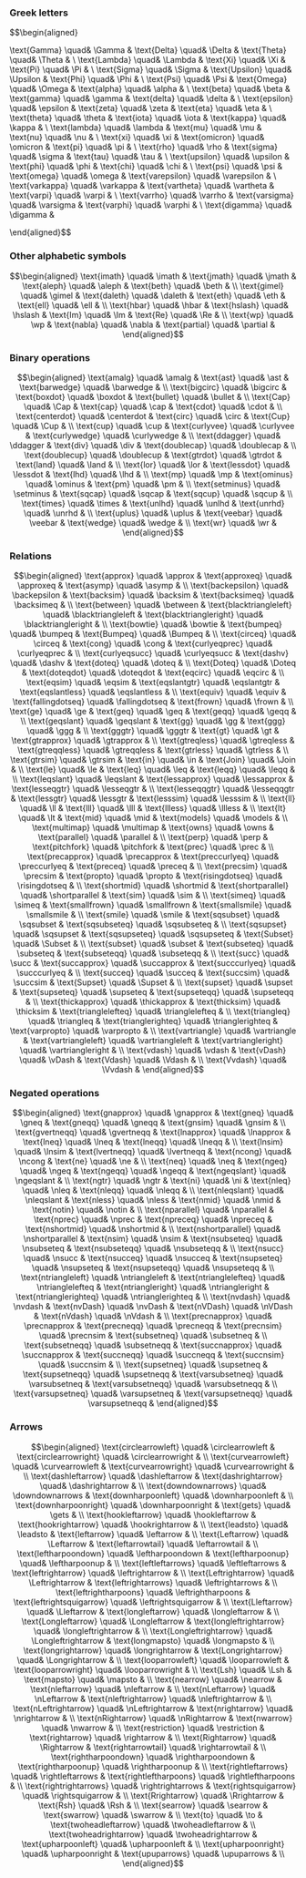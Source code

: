 ### Greek letters
$$\begin{aligned}

\text{Gamma} \quad&  \Gamma  &
\text{Delta} \quad&  \Delta  &
\text{Theta} \quad&  \Theta  &
\\
\text{Lambda} \quad&  \Lambda  &
\text{Xi} \quad&  \Xi  &
\text{Pi} \quad&  \Pi  &
\\
\text{Sigma} \quad&  \Sigma  &
\text{Upsilon} \quad&  \Upsilon  &
\text{Phi} \quad&  \Phi  &
\\
\text{Psi} \quad&  \Psi  &
\text{Omega} \quad&  \Omega  &
\text{alpha} \quad&  \alpha  &
\\
\text{beta} \quad&  \beta  &
\text{gamma} \quad&  \gamma  &
\text{delta} \quad&  \delta  &
\\
\text{epsilon} \quad&  \epsilon  &
\text{zeta} \quad&  \zeta  &
\text{eta} \quad&  \eta  &
\\
\text{theta} \quad&  \theta  &
\text{iota} \quad&  \iota  &
\text{kappa} \quad&  \kappa  &
\\
\text{lambda} \quad&  \lambda  &
\text{mu} \quad&  \mu  &
\text{nu} \quad&  \nu  &
\\
\text{xi} \quad&  \xi  &
\text{omicron} \quad&  \omicron  &
\text{pi} \quad&  \pi  &
\\
\text{rho} \quad&  \rho  &
\text{sigma} \quad&  \sigma  &
\text{tau} \quad&  \tau  &
\\
\text{upsilon} \quad&  \upsilon  &
\text{phi} \quad&  \phi  &
\text{chi} \quad&  \chi  &
\\
\text{psi} \quad&  \psi  &
\text{omega} \quad&  \omega  &
\text{varepsilon} \quad&  \varepsilon  &
\\
\text{varkappa} \quad&  \varkappa  &
\text{vartheta} \quad&  \vartheta  &
\text{varpi} \quad&  \varpi  &
\\
\text{varrho} \quad&  \varrho  &
\text{varsigma} \quad&  \varsigma  &
\text{varphi} \quad&  \varphi  &
\\
\text{digamma} \quad&  \digamma  &

\end{aligned}$$

### Other alphabetic symbols
$$\begin{aligned}
\text{imath} \quad&  \imath  &
\text{jmath} \quad&  \jmath  &
\text{aleph} \quad&  \aleph  &
\text{beth} \quad&  \beth  &
\\
\text{gimel} \quad&  \gimel  &
\text{daleth} \quad&  \daleth  &
\text{eth} \quad&  \eth  &
\text{ell} \quad&  \ell  &
\\
\text{hbar} \quad&  \hbar  &
\text{hslash} \quad&  \hslash  &
\text{Im} \quad&  \Im  &
\text{Re} \quad&  \Re  &
\\
\text{wp} \quad&  \wp  &
\text{nabla} \quad&  \nabla  &
\text{partial} \quad&  \partial  &
\end{aligned}$$

### Binary operations
$$\begin{aligned}
\text{amalg} \quad&  \amalg  &
\text{ast} \quad&  \ast  &
\text{barwedge} \quad&  \barwedge  &
\\
\text{bigcirc} \quad&  \bigcirc  &
\text{boxdot} \quad&  \boxdot  &
\text{bullet} \quad&  \bullet  &
\\
\text{Cap} \quad&  \Cap  &
\text{cap} \quad&  \cap  &
\text{cdot} \quad&  \cdot  &
\\
\text{centerdot} \quad&  \centerdot  &
\text{circ} \quad&  \circ  &
\text{Cup} \quad&  \Cup  &
\\
\text{cup} \quad&  \cup  &
\text{curlyvee} \quad&  \curlyvee  &
\text{curlywedge} \quad&  \curlywedge  &
\\
\text{ddagger} \quad&  \ddagger  &
\text{div} \quad&  \div  &
\text{doublecap} \quad&  \doublecap  &
\\
\text{doublecup} \quad&  \doublecup  &
\text{gtrdot} \quad&  \gtrdot  &
\text{land} \quad&  \land  &
\\
\text{lor} \quad&  \lor  &
\text{lessdot} \quad&  \lessdot  &
\text{lhd} \quad&  \lhd  &
\\
\text{mp} \quad&  \mp  &
\text{ominus} \quad&  \ominus  &
\text{pm} \quad&  \pm  &
\\
\text{setminus} \quad&  \setminus  &
\text{sqcap} \quad&  \sqcap  &
\text{sqcup} \quad&  \sqcup  &
\\
\text{times} \quad&  \times  &
\text{unlhd} \quad&  \unlhd  &
\text{unrhd} \quad&  \unrhd  &
\\
\text{uplus} \quad&  \uplus  &
\text{veebar} \quad&  \veebar  &
\text{wedge} \quad&  \wedge  &
\\
\text{wr} \quad&  \wr  &
\end{aligned}$$

### Relations
$$\begin{aligned}
\text{approx} \quad&  \approx  &
\text{approxeq} \quad&  \approxeq  &
\text{asymp} \quad&  \asymp  &
\\
\text{backepsilon} \quad&  \backepsilon  &
\text{backsim} \quad&  \backsim  &
\text{backsimeq} \quad&  \backsimeq  &
\\
\text{between} \quad&  \between  &
\text{blacktriangleleft} \quad&  \blacktriangleleft  &
\text{blacktriangleright} \quad&  \blacktriangleright  &
\\
\text{bowtie} \quad&  \bowtie  &
\text{bumpeq} \quad&  \bumpeq  &
\text{Bumpeq} \quad&  \Bumpeq  &
\\
\text{circeq} \quad&  \circeq  &
\text{cong} \quad&  \cong  &
\text{curlyeqprec} \quad&  \curlyeqprec  &
\\
\text{curlyeqsucc} \quad&  \curlyeqsucc  &
\text{dashv} \quad&  \dashv  &
\text{doteq} \quad&  \doteq  &
\\
\text{Doteq} \quad&  \Doteq  &
\text{doteqdot} \quad&  \doteqdot  &
\text{eqcirc} \quad&  \eqcirc  &
\\
\text{eqsim} \quad&  \eqsim  &
\text{eqslantgtr} \quad&  \eqslantgtr  &
\text{eqslantless} \quad&  \eqslantless  &
\\
\text{equiv} \quad&  \equiv  &
\text{fallingdotseq} \quad&  \fallingdotseq  &
\text{frown} \quad&  \frown  &
\\
\text{ge} \quad&  \ge  &
\text{geq} \quad&  \geq  &
\text{geqq} \quad&  \geqq  &
\\
\text{geqslant} \quad&  \geqslant  &
\text{gg} \quad&  \gg  &
\text{ggg} \quad&  \ggg  &
\\
\text{gggtr} \quad&  \gggtr  &
\text{gt} \quad&  \gt  &
\text{gtrapprox} \quad&  \gtrapprox  &
\\
\text{gtreqless} \quad&  \gtreqless  &
\text{gtreqqless} \quad&  \gtreqqless  &
\text{gtrless} \quad&  \gtrless  &
\\
\text{gtrsim} \quad&  \gtrsim  &
\text{in} \quad&  \in  &
\text{Join} \quad&  \Join  &
\\
\text{le} \quad&  \le  &
\text{leq} \quad&  \leq  &
\text{leqq} \quad&  \leqq  &
\\
\text{leqslant} \quad&  \leqslant  &
\text{lessapprox} \quad&  \lessapprox  &
\text{lesseqgtr} \quad&  \lesseqgtr  &
\\
\text{lesseqqgtr} \quad&  \lesseqqgtr  &
\text{lessgtr} \quad&  \lessgtr  &
\text{lesssim} \quad&  \lesssim  &
\\
\text{ll} \quad&  \ll  &
\text{lll} \quad&  \lll  &
\text{llless} \quad&  \llless  &
\\
\text{lt} \quad&  \lt  &
\text{mid} \quad&  \mid  &
\text{models} \quad&  \models  &
\\
\text{multimap} \quad&  \multimap  &
\text{owns} \quad&  \owns  &
\text{parallel} \quad&  \parallel  &
\\
\text{perp} \quad&  \perp  &
\text{pitchfork} \quad&  \pitchfork  &
\text{prec} \quad&  \prec  &
\\
\text{precapprox} \quad&  \precapprox  &
\text{preccurlyeq} \quad&  \preccurlyeq  &
\text{preceq} \quad&  \preceq  &
\\
\text{precsim} \quad&  \precsim  &
\text{propto} \quad&  \propto  &
\text{risingdotseq} \quad&  \risingdotseq  &
\\
\text{shortmid} \quad&  \shortmid  &
\text{shortparallel} \quad&  \shortparallel  &
\text{sim} \quad&  \sim  &
\\
\text{simeq} \quad&  \simeq  &
\text{smallfrown} \quad&  \smallfrown  &
\text{smallsmile} \quad&  \smallsmile  &
\\
\text{smile} \quad&  \smile  &
\text{sqsubset} \quad&  \sqsubset  &
\text{sqsubseteq} \quad&  \sqsubseteq  &
\\
\text{sqsupset} \quad&  \sqsupset  &
\text{sqsupseteq} \quad&  \sqsupseteq  &
\text{Subset} \quad&  \Subset  &
\\
\text{subset} \quad&  \subset  &
\text{subseteq} \quad&  \subseteq  &
\text{subseteqq} \quad&  \subseteqq  &
\\
\text{succ} \quad&  \succ  &
\text{succapprox} \quad&  \succapprox  &
\text{succcurlyeq} \quad&  \succcurlyeq  &
\\
\text{succeq} \quad&  \succeq  &
\text{succsim} \quad&  \succsim  &
\text{Supset} \quad&  \Supset  &
\\
\text{supset} \quad&  \supset  &
\text{supseteq} \quad&  \supseteq  &
\text{supseteqq} \quad&  \supseteqq  &
\\
\text{thickapprox} \quad&  \thickapprox  &
\text{thicksim} \quad&  \thicksim  &
\text{trianglelefteq} \quad&  \trianglelefteq  &
\\
\text{triangleq} \quad&  \triangleq  &
\text{trianglerighteq} \quad&  \trianglerighteq  &
\text{varpropto} \quad&  \varpropto  &
\\
\text{vartriangle} \quad&  \vartriangle  &
\text{vartriangleleft} \quad&  \vartriangleleft  &
\text{vartriangleright} \quad&  \vartriangleright  &
\\
\text{vdash} \quad&  \vdash  &
\text{vDash} \quad&  \vDash  &
\text{Vdash} \quad&  \Vdash  &
\\
\text{Vvdash} \quad&  \Vvdash  &
\end{aligned}$$

### Negated operations
$$\begin{aligned}
\text{gnapprox} \quad&  \gnapprox  &
\text{gneq} \quad&  \gneq  &
\text{gneqq} \quad&  \gneqq  &
\text{gnsim} \quad&  \gnsim  &
\\
\text{gvertneqq} \quad&  \gvertneqq  &
\text{lnapprox} \quad&  \lnapprox  &
\text{lneq} \quad&  \lneq  &
\text{lneqq} \quad&  \lneqq  &
\\
\text{lnsim} \quad&  \lnsim  &
\text{lvertneqq} \quad&  \lvertneqq  &
\text{ncong} \quad&  \ncong  &
\text{ne} \quad&  \ne  &
\\
\text{neq} \quad&  \neq  &
\text{ngeq} \quad&  \ngeq  &
\text{ngeqq} \quad&  \ngeqq  &
\text{ngeqslant} \quad&  \ngeqslant  &
\\
\text{ngtr} \quad&  \ngtr  &
\text{ni} \quad&  \ni  &
\text{nleq} \quad&  \nleq  &
\text{nleqq} \quad&  \nleqq  &
\\
\text{nleqslant} \quad&  \nleqslant  &
\text{nless} \quad&  \nless  &
\text{nmid} \quad&  \nmid  &
\text{notin} \quad&  \notin  &
\\
\text{nparallel} \quad&  \nparallel  &
\text{nprec} \quad&  \nprec  &
\text{npreceq} \quad&  \npreceq  &
\text{nshortmid} \quad&  \nshortmid  &
\\
\text{nshortparallel} \quad&  \nshortparallel  &
\text{nsim} \quad&  \nsim  &
\text{nsubseteq} \quad&  \nsubseteq  &
\text{nsubseteqq} \quad&  \nsubseteqq  &
\\
\text{nsucc} \quad&  \nsucc  &
\text{nsucceq} \quad&  \nsucceq  &
\text{nsupseteq} \quad&  \nsupseteq  &
\text{nsupseteqq} \quad&  \nsupseteqq  &
\\
\text{ntriangleleft} \quad&  \ntriangleleft  &
\text{ntrianglelefteq} \quad&  \ntrianglelefteq  &
\text{ntriangleright} \quad&  \ntriangleright  &
\text{ntrianglerighteq} \quad&  \ntrianglerighteq  &
\\
\text{nvdash} \quad&  \nvdash  &
\text{nvDash} \quad&  \nvDash  &
\text{nVDash} \quad&  \nVDash  &
\text{nVdash} \quad&  \nVdash  &
\\
\text{precnapprox} \quad&  \precnapprox  &
\text{precneqq} \quad&  \precneqq  &
\text{precnsim} \quad&  \precnsim  &
\text{subsetneq} \quad&  \subsetneq  &
\\
\text{subsetneqq} \quad&  \subsetneqq  &
\text{succnapprox} \quad&  \succnapprox  &
\text{succneqq} \quad&  \succneqq  &
\text{succnsim} \quad&  \succnsim  &
\\
\text{supsetneq} \quad&  \supsetneq  &
\text{supsetneqq} \quad&  \supsetneqq  &
\text{varsubsetneq} \quad&  \varsubsetneq  &
\text{varsubsetneqq} \quad&  \varsubsetneqq  &
\\
\text{varsupsetneq} \quad&  \varsupsetneq  &
\text{varsupsetneqq} \quad&  \varsupsetneqq  &
\end{aligned}$$

### Arrows
$$\begin{aligned}
\text{circlearrowleft} \quad&  \circlearrowleft  &
\text{circlearrowright} \quad&  \circlearrowright  &
\\
\text{curvearrowleft} \quad&  \curvearrowleft  &
\text{curvearrowright} \quad&  \curvearrowright  &
\\
\text{dashleftarrow} \quad&  \dashleftarrow  &
\text{dashrightarrow} \quad&  \dashrightarrow  &
\\
\text{downdownarrows} \quad&  \downdownarrows  &
\text{downharpoonleft} \quad&  \downharpoonleft  &
\\
\text{downharpoonright} \quad&  \downharpoonright  &
\text{gets} \quad&  \gets  &
\\
\text{hookleftarrow} \quad&  \hookleftarrow  &
\text{hookrightarrow} \quad&  \hookrightarrow  &
\\
\text{leadsto} \quad&  \leadsto  &
\text{leftarrow} \quad&  \leftarrow  &
\\
\text{Leftarrow} \quad&  \Leftarrow  &
\text{leftarrowtail} \quad&  \leftarrowtail  &
\\
\text{leftharpoondown} \quad&  \leftharpoondown  &
\text{leftharpoonup} \quad&  \leftharpoonup  &
\\
\text{leftleftarrows} \quad&  \leftleftarrows  &
\text{leftrightarrow} \quad&  \leftrightarrow  &
\\
\text{Leftrightarrow} \quad&  \Leftrightarrow  &
\text{leftrightarrows} \quad&  \leftrightarrows  &
\\
\text{leftrightharpoons} \quad&  \leftrightharpoons  &
\text{leftrightsquigarrow} \quad&  \leftrightsquigarrow  &
\\
\text{Lleftarrow} \quad&  \Lleftarrow  &
\text{longleftarrow} \quad&  \longleftarrow  &
\\
\text{Longleftarrow} \quad&  \Longleftarrow  &
\text{longleftrightarrow} \quad&  \longleftrightarrow  &
\\
\text{Longleftrightarrow} \quad&  \Longleftrightarrow  &
\text{longmapsto} \quad&  \longmapsto  &
\\
\text{longrightarrow} \quad&  \longrightarrow  &
\text{Longrightarrow} \quad&  \Longrightarrow  &
\\
\text{looparrowleft} \quad&  \looparrowleft  &
\text{looparrowright} \quad&  \looparrowright  &
\\
\text{Lsh} \quad&  \Lsh  &
\text{mapsto} \quad&  \mapsto  &
\\
\text{nearrow} \quad&  \nearrow  &
\text{nleftarrow} \quad&  \nleftarrow  &
\\
\text{nLeftarrow} \quad&  \nLeftarrow  &
\text{nleftrightarrow} \quad&  \nleftrightarrow  &
\\
\text{nLeftrightarrow} \quad&  \nLeftrightarrow  &
\text{nrightarrow} \quad&  \nrightarrow  &
\\
\text{nRightarrow} \quad&  \nRightarrow  &
\text{nwarrow} \quad&  \nwarrow  &
\\
\text{restriction} \quad&  \restriction  &
\text{rightarrow} \quad&  \rightarrow  &
\\
\text{Rightarrow} \quad&  \Rightarrow  &
\text{rightarrowtail} \quad&  \rightarrowtail  &
\\
\text{rightharpoondown} \quad&  \rightharpoondown  &
\text{rightharpoonup} \quad&  \rightharpoonup  &
\\
\text{rightleftarrows} \quad&  \rightleftarrows  &
\text{rightleftharpoons} \quad&  \rightleftharpoons  &
\\
\text{rightrightarrows} \quad&  \rightrightarrows  &
\text{rightsquigarrow} \quad&  \rightsquigarrow  &
\\
\text{Rrightarrow} \quad&  \Rrightarrow  &
\text{Rsh} \quad&  \Rsh  &
\\
\text{searrow} \quad&  \searrow  &
\text{swarrow} \quad&  \swarrow  &
\\
\text{to} \quad&  \to  &
\text{twoheadleftarrow} \quad&  \twoheadleftarrow  &
\\
\text{twoheadrightarrow} \quad&  \twoheadrightarrow  &
\text{upharpoonleft} \quad&  \upharpoonleft  &
\\
\text{upharpoonright} \quad&  \upharpoonright  &
\text{upuparrows} \quad&  \upuparrows  &
\\
\end{aligned}$$
